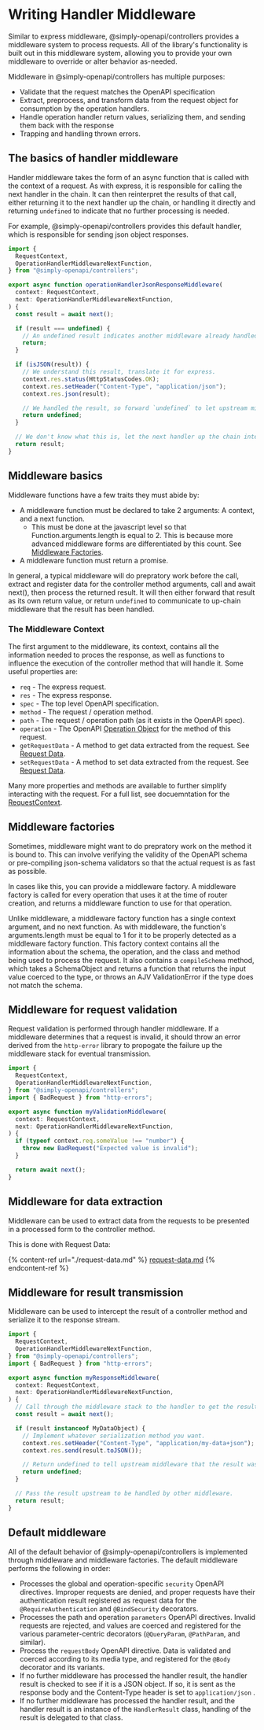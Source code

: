 # Writing Handler Middleware

Similar to express middleware, @simply-openapi/controllers provides a middleware system to process requests. All of the library's functionality is built out in this middleware system, allowing you to provide your own middleware to override or alter behavior as-needed.

Middleware in @simply-openapi/controllers has multiple purposes:

- Validate that the request matches the OpenAPI specification
- Extract, preprocess, and transform data from the request object for consumption by the operation handlers.
- Handle operation handler return values, serializing them, and sending them back with the response
- Trapping and handling thrown errors.

## The basics of handler middleware

Handler middleware takes the form of an async function that is called with the context of a request. As with express, it is responsible for calling the next handler in the chain. It can then reinterpret the results of that call, either returning it to the next handler up the chain, or handling it directly and returning `undefined` to indicate that no further processing is needed.

For example, @simply-openapi/controllers provides this default handler, which is responsible for sending json object responses.

```typescript
import {
  RequestContext,
  OperationHandlerMiddlewareNextFunction,
} from "@simply-openapi/controllers";

export async function operationHandlerJsonResponseMiddleware(
  context: RequestContext,
  next: OperationHandlerMiddlewareNextFunction,
) {
  const result = await next();

  if (result === undefined) {
    // An undefined result indicates another middleware already handled the result and there is nothing further to do.
    return;
  }

  if (isJSON(result)) {
    // We understand this result, translate it for express.
    context.res.status(HttpStatusCodes.OK);
    context.res.setHeader("Content-Type", "application/json");
    context.res.json(result);

    // We handled the result, so forward `undefined` to let upstream middleware know the result was handled.
    return undefined;
  }

  // We don't know what this is, let the next handler up the chain interpret it.
  return result;
}
```

## Middleware basics

Middleware functions have a few traits they must abide by:

- A middleware function must be declared to take 2 arguments: A context, and a next function.
  - This must be done at the javascript level so that Function.arguments.length is equal to 2. This is because more advanced middleware forms are differentiated by this count. See [Middleware Factories](#middleware-factories).
- A middleware function must return a promise.

In general, a typical middleware will do prepratory work before the call, extract and register data for the controller method arguments, call and await next(), then process the returned result. It will then either forward that result as its own return value, or return `undefined` to communicate to up-chain middleware that the result has been handled.

### The Middleware Context

The first argument to the middleware, its context, contains all the information needed to proces the response, as well as functions to influence the execution of the controller method that will handle it. Some useful properties are:

- `req` - The express request.
- `res` - The express response.
- `spec` - The top level OpenAPI specification.
- `method` - The request / operation method.
- `path` - The request / operation path (as it exists in the OpenAPI spec).
- `operation` - The OpenAPI [Operation Object](https://swagger.io/specification/#operation-object) for the method of this request.
- `getRequestData` - A method to get data extracted from the request. See [Request Data](./request-data.md).
- `setRequestData` - A method to set data extracted from the request. See [Request Data](./request-data.md).

Many more properties and methods are available to further simplify interacting with the request. For a full list, see docuemntation for the [RequestContext](../api-reference/contexts.md#requestcontext).

## Middleware factories

Sometimes, middleware might want to do prepratory work on the method it is bound to. This can involve verifying the validity of the OpenAPI schema or pre-compiling json-schema validators so that the actual request is as fast as possible.

In cases like this, you can provide a middleware factory. A middleware factory is called for every operation that uses it at the time of router creation, and returns a middleware function to use for that operation.

Unlike middleware, a middleware factory function has a single context argument, and no next function. As with middleware, the function's arguments.length must be equal to 1 for it to be properly detected as a middleware factory function.
This factory context contains all the information about the schema, the operation, and the class and method being used to process the request. It also contains a `compileSchema` method, which takes a SchemaObject and returns a function that returns the input value coerced to the type, or throws an AJV ValidationError if the type does not match the schema.

## Middleware for request validation

Request validation is performed through handler middleware. If a middleware determines that a request is invalid, it should throw an error derived from the `http-error` library to propogate the failure up the middleware stack for eventual transmission.

```typescript
import {
  RequestContext,
  OperationHandlerMiddlewareNextFunction,
} from "@simply-openapi/controllers";
import { BadRequest } from "http-errors";

export async function myValidationMiddleware(
  context: RequestContext,
  next: OperationHandlerMiddlewareNextFunction,
) {
  if (typeof context.req.someValue !== "number") {
    throw new BadRequest("Expected value is invalid");
  }

  return await next();
}
```

## Middleware for data extraction

Middleware can be used to extract data from the requests to be presented in a processed form to the controller method.

This is done with Request Data:

{% content-ref url="./request-data.md" %}
[request-data.md](./request-data.md)
{% endcontent-ref %}

## Middleware for result transmission

Middleware can be used to intercept the result of a controller method and serialize it to the response stream.

```typescript
import {
  RequestContext,
  OperationHandlerMiddlewareNextFunction,
} from "@simply-openapi/controllers";
import { BadRequest } from "http-errors";

export async function myResponseMiddleware(
  context: RequestContext,
  next: OperationHandlerMiddlewareNextFunction,
) {
  // Call through the middleware stack to the handler to get the result.
  const result = await next();

  if (result instanceof MyDataObject) {
    // Implement whatever serialization method you want.
    context.res.setHeader("Content-Type", "application/my-data+json");
    context.res.send(result.toJSON());

    // Return undefined to tell upstream middleware that the result was handled.
    return undefined;
  }

  // Pass the result upstream to be handled by other middleware.
  return result;
}
```

## Default middleware

All of the default behavior of @simply-openapi/controllers is implemented through middleware and middleware factories. The default middleware performs the following in order:

- Processes the global and operation-specific `security` OpenAPI directives. Improper requests are denied, and proper requests have their authentication result registered as request data for the `@RequireAuthentication` and `@BindSecurity` decorators.
- Processes the path and operation `parameters` OpenAPI directives. Invalid requests are rejected, and values are coerced and registered for the various parameter-centric decorators (`@QueryParam`, `@PathParam`, and similar).
- Process the `requestBody` OpenAPI directive. Data is validated and coerced according to its media type, and registered for the `@Body` decorator and its variants.
- If no further middleware has processed the handler result, the handler result is checked to see if it is a JSON object. If so, it is sent as the response body and the Content-Type header is set to `application/json` .
- If no further middleware has processed the handler result, and the handler result is an instance of the `HandlerResult` class, handling of the result is delegated to that class.
